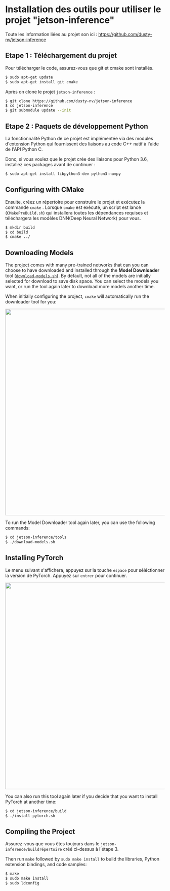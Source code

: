 # Installation des outils pour utiliser le projet "jetson-inference"

Toute les information liées au projet son ici : https://github.com/dusty-nv/jetson-inference

## Etape 1 : Téléchargement du projet

Pour télécharger le code, assurez-vous que git et cmake sont installés.

``` bash
$ sudo apt-get update
$ sudo apt-get install git cmake
```

Après on clone le projet `jetson-inference` :

``` bash
$ git clone https://github.com/dusty-nv/jetson-inference
$ cd jetson-inference
$ git submodule update --init
```

##  Etape 2 : Paquets de développement Python

La fonctionnalité Python de ce projet est implémentée via des modules d'extension Python qui fournissent des liaisons au code C++ natif à l'aide de l'API Python C. 

Donc, si vous voulez que le projet crée des liaisons pour Python 3.6, installez ces packages avant de continuer :

``` bash
$ sudo apt-get install libpython3-dev python3-numpy
``` 


## Configuring with CMake

Ensuite, créez un répertoire pour construire le projet et exécutez la commande `cmake`  . Lorsque `cmake` est exécuté, un script est lancé (`CMakePreBuild.sh`) qui installera toutes les dépendances requises et téléchargera les modèles DNN(Deep Neural Network) pour vous.

``` bash
$ mkdir build
$ cd build
$ cmake ../
```

## Downloading Models

The project comes with many pre-trained networks that can you can choose to have downloaded and installed through the **Model Downloader** tool ([`download-models.sh`](../tools/download-models.sh)).  By default, not all of the models are initially selected for download to save disk space.  You can select the models you want, or run the tool again later to download more models another time.

When initially configuring the project, `cmake` will automatically run the downloader tool for you:

<img src="https://raw.githubusercontent.com/dusty-nv/jetson-inference/python/docs/images/download-models.jpg" width="650">

To run the Model Downloader tool again later, you can use the following commands:

``` bash
$ cd jetson-inference/tools
$ ./download-models.sh
```

## Installing PyTorch

Le menu suivant s'affichera, appuyez sur la touche `espace` pour séléctionner la version de PyTorch. Appuyez sur `entrer` pour continuer.

<img src="https://raw.githubusercontent.com/dusty-nv/jetson-inference/python/docs/images/pytorch-installer.jpg" width="650">

You can also run this tool again later if you decide that you want to install PyTorch at another time:

``` bash
$ cd jetson-inference/build
$ ./install-pytorch.sh
```

## Compiling the Project

Assurez-vous que vous êtes toujours dans le `jetson-inference/buildrépertoire`  créé ci-dessus à l'étape 3.

Then run `make` followed by `sudo make install` to build the libraries, Python extension bindings, and code samples:

``` bash
$ make
$ sudo make install
$ sudo ldconfig
```
